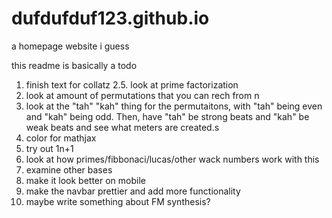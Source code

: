 # dufdufduf123.github.io
a homepage website i guess

this readme is basically a todo 

1. finish text for collatz
2.5. look at prime factorization
3. look at amount of permutations that you can rech from n
4. look at the "tah" "kah" thing for the permutaitons, with "tah" being even and "kah" being odd. Then, have "tah" be strong beats and "kah" be weak beats and see what meters are created.s
2. color for mathjax
3. try out 1n+1
4. look at how primes/fibbonaci/lucas/other wack numbers work with this
5. examine other bases
6. make it look better on mobile
8. make the navbar prettier and add more functionality
9. maybe write something about FM synthesis?
